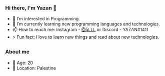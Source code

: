### Hi there, I'm Yazan 👋

- 🔭 I’m interested in Programming.
- 🌱 I’m currently learning new programming languages and technologies.
- 📫 How to reach me: Instagram - [@5LLL](https://www.instagram.com/5LLL/) or Discord - YAZAN#1411
- ⚡ Fun fact: I love to learn new things and read about new technologies.

### About me

- 🎂 Age: 20
- 📍 Location: Palestine

